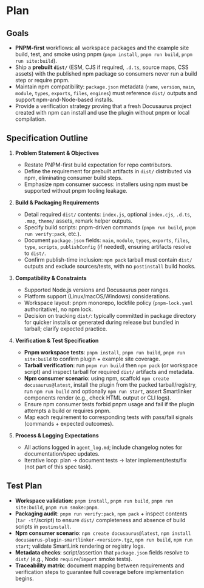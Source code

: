 # Plan

## Goals
- **PNPM-first** workflows: all workspace packages and the example site build, test, and smoke using pnpm (`pnpm install`, `pnpm run build`, `pnpm run site:build`).
- Ship a **prebuilt `dist/`** (ESM, CJS if required, `.d.ts`, source maps, CSS assets) with the published npm package so consumers never run a build step or require pnpm.
- Maintain npm compatibility: `package.json` metadata (`name`, `version`, `main`, `module`, `types`, `exports`, `files`, `engines`) must reference `dist/` outputs and support npm-and-Node-based installs.
- Provide a verification strategy proving that a fresh Docusaurus project created with npm can install and use the plugin without pnpm or local compilation.

## Specification Outline
1. **Problem Statement & Objectives**
   - Restate PNPM-first build expectation for repo contributors.
   - Define the requirement for prebuilt artifacts in `dist/` distributed via npm, eliminating consumer build steps.
   - Emphasize npm consumer success: installers using npm must be supported without pnpm tooling leakage.

2. **Build & Packaging Requirements**
   - Detail required `dist/` contents: `index.js`, optional `index.cjs`, `.d.ts`, `.map`, `theme/` assets, remark helper outputs.
   - Specify build scripts: pnpm-driven commands (`pnpm run build`, `pnpm run verify:pack`, etc.).
   - Document `package.json` fields: `main`, `module`, `types`, `exports`, `files`, `type`, `scripts`, `publishConfig` (if needed), ensuring artifacts resolve to `dist/`.
   - Confirm publish-time inclusion: `npm pack` tarball must contain `dist/` outputs and exclude sources/tests, with no `postinstall` build hooks.

3. **Compatibility & Constraints**
   - Supported Node.js versions and Docusaurus peer ranges.
   - Platform support (Linux/macOS/Windows) considerations.
   - Workspace layout: pnpm monorepo, lockfile policy (`pnpm-lock.yaml` authoritative), no npm lock.
   - Decision on tracking `dist/`: typically committed in package directory for quicker installs or generated during release but bundled in tarball; clarify expected practice.

4. **Verification & Test Specification**
   - **Pnpm workspace tests**: `pnpm install`, `pnpm run build`, `pnpm run site:build` to confirm plugin + example site coverage.
   - **Tarball verification**: run `pnpm run build` then `npm pack` (or workspace script) and inspect tarball for required `dist/` artifacts and metadata.
   - **Npm consumer scenario**: using npm, scaffold `npm create docusaurus@latest`, install the plugin from the packed tarball/registry, run `npm run build` and optionally `npm run start`, assert Smartlinker components render (e.g., check HTML output or CLI logs).
   - Ensure npm consumer tests forbid pnpm usage and fail if the plugin attempts a build or requires pnpm.
   - Map each requirement to corresponding tests with pass/fail signals (commands + expected outcomes).

5. **Process & Logging Expectations**
   - All actions logged in `agent_log.md`; include changelog notes for documentation/spec updates.
   - Iterative loop: plan → document tests → later implement/tests/fix (not part of this spec task).

## Test Plan
- **Workspace validation**: `pnpm install`, `pnpm run build`, `pnpm run site:build`, `pnpm run smoke:pnpm`.
- **Packaging audit**: `pnpm run verify:pack`, `npm pack` + inspect contents (`tar -tf`/script) to ensure `dist/` completeness and absence of build scripts in `postinstall`.
- **Npm consumer scenario**: `npm create docusaurus@latest`, `npm install docusaurus-plugin-smartlinker-<version>.tgz`, `npm run build`, `npm run start`; validate SmartLink rendering or registry logs.
- **Metadata checks**: script/assertion that `package.json` fields resolve to `dist/` (e.g., Node `require`/`import` smoke tests).
- **Traceability matrix**: document mapping between requirements and verification steps to guarantee full coverage before implementation begins.
